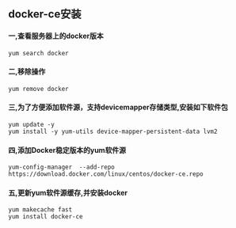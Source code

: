 ##  docker-ce安装   
####  一,查看服务器上的docker版本
```
yum search docker 
```   
####  二,移除操作
```
yum remove docker
```  
####  三,为了方便添加软件源，支持devicemapper存储类型,安装如下软件包
```
yum update -y
yum install -y yum-utils device-mapper-persistent-data lvm2
```
####  四,添加Docker稳定版本的yum软件源
```
yum-config-manager  --add-repo https://download.docker.com/linux/centos/docker-ce.repo
``` 
####  五,更新yum软件源缓存,并安装docker
```
yum makecache fast
yum install docker-ce
```  



